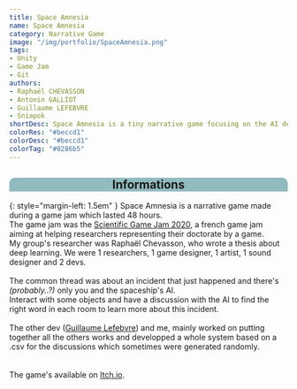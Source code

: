 ```yaml
---
title: Space Amnesia
name: Space Amnesia
category: Narrative Game
image: "/img/portfolio/SpaceAmnesia.png"
tags:
- Unity
- Game Jam
- Git
authors:
- Raphaël CHEVASSON
- Antonin GALLIOT
- Guillaume LEFEBVRE
- Sniapok
shortDesc: Space Amnesia is a tiny narrative game focusing on the AI development.
colorRes: "#beccd1"
colorDesc: "#beccd1"
colorTag: "#0286b5"
---
```


<style>
h2 {
    text-align: center; 
    background-color: #91bbbf; 
    
}

#informations {
    border-top-left-radius: 10px;
    border-top-right-radius: 10px;
}

.content {
    border-radius: 10px;
    
}

img {
    text-align: center;
}

</style>
## Informations

{: style="margin-left: 1.5em" }
Space Amnesia is a narrative game made during a game jam which lasted 48 hours. \
The game jam was the [Scientific Game Jam 2020](https://www.scientificgamejam.org/), a french game jam aiming at helping researchers representing their doctorate by a game. \
My group's researcher was Raphaël Chevasson, who wrote a thesis about deep learning. We were 1 researchers, 1 game designer, 1 artist, 1 sound designer and 2 devs. \
 \
The common thread was about an incident that just happened and there's *(probably..?)* only you and the spaceship's AI. \
Interact with some objects and have a discussion with the AI to find the right word in each room to learn more about this incident. \
 \
The other dev ([Guillaume Lefebvre](https://guillaumelbf.github.io/)) and me, mainly worked on putting together all the others works and developped a whole system based on a .csv for the discussions which sometimes were generated randomly. \
 \
 \
The game's available on [Itch.io](https://sniapok.itch.io/space-amnesia).